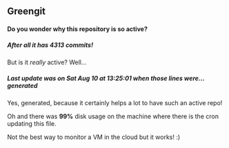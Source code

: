 ## Greengit

#### Do you wonder why this repository is so active?

##### After all it has 4313 commits!

But is it *really* active? Well...

##### Last update was on Sat Aug 10 at 13:25:01 when those lines were... generated

Yes, generated, because it certainly helps a lot to have such an active repo!

Oh and there was **99%** disk usage on the machine
where there is the cron updating this file.

Not the best way to monitor a VM in the cloud but it works! :)
